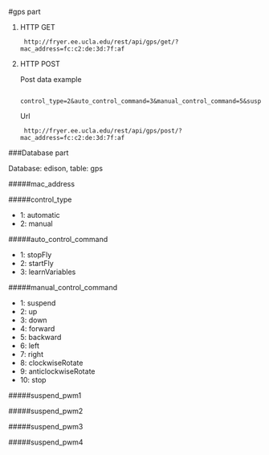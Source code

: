 #gps part

1. HTTP GET

        http://fryer.ee.ucla.edu/rest/api/gps/get/?mac_address=fc:c2:de:3d:7f:af

2. HTTP POST

    Post data example

        control_type=2&auto_control_command=3&manual_control_command=5&suspend_pwm1=0.12&suspend_pwm2=0.23&suspend_pwm3=0.34&suspend_pwm4=0.45

    Url
    
        http://fryer.ee.ucla.edu/rest/api/gps/post/?mac_address=fc:c2:de:3d:7f:af

###Database part

Database: edison, table: gps

#####mac_address

#####control_type

- 1: automatic
- 2: manual

#####auto_control_command

- 1: stopFly
- 2: startFly
- 3: learnVariables

#####manual_control_command

- 1: suspend
- 2: up
- 3: down
- 4: forward
- 5: backward
- 6: left
- 7: right
- 8: clockwiseRotate
- 9: anticlockwiseRotate
- 10: stop

#####suspend_pwm1

#####suspend_pwm2

#####suspend_pwm3

#####suspend_pwm4
